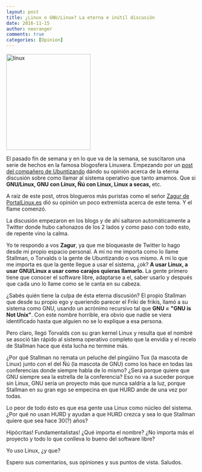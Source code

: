 ```yaml
---
layout: post
title: ¿Linux o GNU/Linux? La eterna e inútil discusión
date: 2016-11-15
author: neoranger
comments: true
categories: [Opinion]
---
```

<img class="  wp-image-3616 aligncenter" src="https://blogneositelinux.files.wordpress.com/2016/11/linux.jpg" alt="linux" width="223" height="254" />

El pasado fin de semana y en lo que va de la semana, se suscitaron una serie de hechos en la famosa blogosfera Linuxera.
Empezando por un <a href="http://www.ubuntizando.com/esto-como-es-linux-gnulinux-pepinos-en-vinagre-o-unicornios-congelados/">post del compañero de Ubuntizando</a> dándo su opinión acerca de la eterna discusión sobre como llamar al sistema operativo que tanto amamos. Que si <strong>GNU/Linux, GNU con Linux, Ñú con Linux, Linux a secas,</strong> etc.

<!--more-->

A raíz de este post, otros blogueros más puristas como el señor <a href="http://portallinux.es/te-respondo-gnulinux/">Zagur de PortalLinux.es</a> dió su opinión un poco extremista acerca de este tema. Y el flame comenzó.

La discusión empezaron en los blogs y de ahí saltaron automáticamente a Twitter donde hubo cañonazos de los 2 lados y como paso con todo esto, de repente vino la calma.

Yo te respondo a vos <strong>Zagur</strong>, ya que me bloqueaste de Twitter lo hago desde mi propio espacio personal. A mi no me importa como lo llame Stallman, o Torvalds o la gente de Ubuntizando o vos mismo. A mi lo que me importa es que la gente llegue a usar el sistema, ¿ok? <strong>A usar Linux, a usar GNU/Linux a usar como carajos quieras llamarlo.</strong>
La gente primero tiene que conocer el software libre, adaptarse a el, saber usarlo y después que cada uno lo llame como se le canta en su cabeza.

¿Sabés quién tiene la culpa de ésta eterna discusión? El propio Stallman que desde su propio ego y queriendo parecer el Friki de frikis, llamó a su sistema como GNU, usando un acrónimo recursivo tal que <strong>GNU =</strong> <strong>"GNU is Not Unix"</strong>. Con este nombre horrible, era obvio que nadie se viera identificado hasta que alguien no se lo explique a esa persona.

Pero claro, llegó Torvalds con su gran kernel Linux y resulta que el nombré se asoció tán rápido al sistema operativo completo que la envidia y el recelo de Stallman hace que ésta lucha no termine más.

¿Por qué Stallman no remata un peluche del pingüino Tux (la mascota de Linux) junto con el del Ñú (la mascota de GNU) como los hace en todas las conferencias donde siempre habla de lo mismo? ¿Será porque quiere que GNU siempre sea la estrella de la conferencia? Eso no va a suceder porque sin Linux, GNU sería un proyecto más que nunca saldría a la luz, porque Stallman en su gran ego se empecina en que HURD ande de una vez por todas.

Lo peor de todo ésto es que esa gente usa Linux como núcleo del sistema. ¿Por qué no usan HURD y ayudan a que HURD crezca y sea lo que Stallman quiere que sea hace 30(?) años?

Hipócritas! Fundamentalistas! ¿Qué importa el nombre? ¿No importa más el proyecto y todo lo que conlleva lo bueno del software libre?

Yo uso Linux, ¿y que?

Espero sus comentarios, sus opiniones y sus puntos de vista. Saludos.

